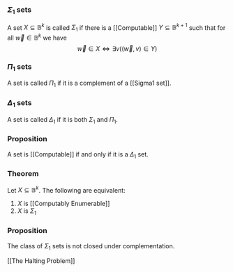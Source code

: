 ### $\Sigma_{1}$ sets
A set $X\subseteq \mathbb{B}^{k}$ is called $\Sigma_{1}$ if there is a [[Computable]] $Y\subseteq \mathbb{B}^{k+1}$ such that for all $\vec{w}\in \mathbb{B}^{k}$ we have
$$
\vec{w}\in X\iff \exists v((\vec{w},v)\in Y)
$$
### $\Pi_{1}$ sets
A set is called $\Pi_{1}$ if it is a complement of a [[Sigma1 set]].
### $\Delta_{1}$ sets
A set is called $\Delta_{1}$ if it is both $\Sigma_{1}$ and $\Pi_{1}$.
### Proposition
A set is [[Computable]] if and only if it is a $\Delta_{1}$ set.

### Theorem
Let $X\subseteq \mathbb{B}^{k}$. The following are equivalent:
1. $X$ is [[Computably Enumerable]]
2. $X$ is $\Sigma_{1}$

### Proposition
The class of $\Sigma_{1}$ sets is not closed under complementation. 



[[The Halting Problem]]